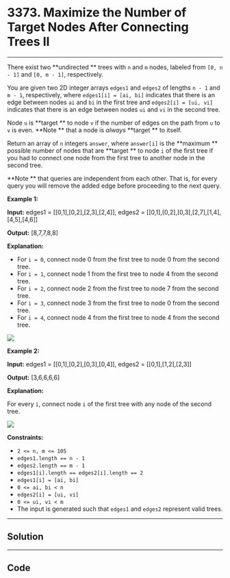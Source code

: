 # 3373. Maximize the Number of Target Nodes After Connecting Trees II

---

There exist two **undirected ** trees with `n` and `m` nodes, labeled from `[0, n - 1]` and `[0, m - 1]`, respectively.

You are given two 2D integer arrays `edges1` and `edges2` of lengths `n - 1` and `m - 1`, respectively, where `edges1[i] = [ai, bi]` indicates that there is an edge between nodes `ai` and `bi` in the first tree and `edges2[i] = [ui, vi]` indicates that there is an edge between nodes `ui` and `vi` in the second tree.

Node `u` is **target ** to node `v` if the number of edges on the path from `u` to `v` is even. **Note ** that a node is _always_ **target ** to itself.

Return an array of `n` integers `answer`, where `answer[i]` is the **maximum ** possible number of nodes that are **target ** to node `i` of the first tree if you had to connect one node from the first tree to another node in the second tree.

**Note ** that queries are independent from each other. That is, for every query you will remove the added edge before proceeding to the next query.

 

**Example 1:**

**Input:** edges1 = [[0,1],[0,2],[2,3],[2,4]], edges2 = [[0,1],[0,2],[0,3],[2,7],[1,4],[4,5],[4,6]]

**Output:** [8,7,7,8,8]

**Explanation:**

  * For `i = 0`, connect node 0 from the first tree to node 0 from the second tree.
  * For `i = 1`, connect node 1 from the first tree to node 4 from the second tree.
  * For `i = 2`, connect node 2 from the first tree to node 7 from the second tree.
  * For `i = 3`, connect node 3 from the first tree to node 0 from the second tree.
  * For `i = 4`, connect node 4 from the first tree to node 4 from the second tree.

![](https://assets.leetcode.com/uploads/2024/09/24/3982-1.png)

**Example 2:**

**Input:** edges1 = [[0,1],[0,2],[0,3],[0,4]], edges2 = [[0,1],[1,2],[2,3]]

**Output:** [3,6,6,6,6]

**Explanation:**

For every `i`, connect node `i` of the first tree with any node of the second tree.

![](https://assets.leetcode.com/uploads/2024/09/24/3928-2.png)

 

**Constraints:**

  * `2 <= n, m <= 105`
  * `edges1.length == n - 1`
  * `edges2.length == m - 1`
  * `edges1[i].length == edges2[i].length == 2`
  * `edges1[i] = [ai, bi]`
  * `0 <= ai, bi < n`
  * `edges2[i] = [ui, vi]`
  * `0 <= ui, vi < m`
  * The input is generated such that `edges1` and `edges2` represent valid trees.

---

## Solution



---

## Code
```python


```